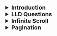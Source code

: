 <details >
 <summary style="font-size: large; font-weight: bold">Introduction</summary>

![lld1.png](images/lld1.png)
![lld2.png](images/lld2.png)
![lld3.png](images/lld3.png)
![lld4.png](images/lld4.png)
![lld5.png](images/lld5.png)

Referred Video: https://www.youtube.com/watch?v=m9OSBJaQTlM

**Things to keep in mind while approaching LLD question:**

1. Don't bother yourself thinking best solution, first just try to solve the things in the simplest way, mostly think about a success scenario
2. Once you are done with that, talk and update code with the below points
   1. Solve any potential bug you see in code
   2. Add `try catch` block for error handling
   3. Input validation
   4. Empty check
   5. Accessibility
      1. Use `<form>` for keyboard accessibility, `<label>`, semantic HTML
   6. CSS


Go through the [Todo List](../../2-lld-Questions/todo-list) question to appreciate this well.
https://www.greatfrontend.com/questions/user-interface/todo-list/react/solution/improved

---
</details>




<details >
 <summary style="font-size: large; font-weight: bold">LLD Questions</summary>

Promise based questions :

1. Implement custom javascript promises
2. Implement custom Promise.all
3. Implement custom Promise.any
4. Implement custom Promise.race
5. Implement custom Promise.allSettled


"this" keyword based questions :

1. Implement custom call method
2. Implement custom apply method
3. Implement custom bind method


Async tasks based questions :

1. Implement 'N' async tasks in series
2. Implement 'N' async tasks in parallel
3. Implement 'N' async tasks in race
4. Implement custom setTimeout
5. Implement custom setInterval
6. Implement promisifying async callbacks


Object / Array manipulation based questions :

1. Deep Flatten I, II, III, IV
2. Implement custom Deep Equal
3. Implement custom Deep Clone
4. Implement custom Object assign
5. Implement custom Object is
6. Implement custom JSON stringify
7. Implement custom JSON parse


API Request based questions :

1. Implement auto-retry on failure
2. Implement throttling API calls by batching
3. Implement debouncing rate limiting
4. Implement throttling rate limiting
5. Implement memoize / caching identical APIs


Misc popular library questions :

1. Implement custom lodash get
2. Implement custom lodash set
3. Implement custom lodash omit
4. Implement custom lodash partial
5. Implement custom lodash chunk
6. Implement custom lodash once
7. Implement custom lodash memoize
8. Implement Virtual DOM I (serializing)
9. Implement Virtual DOM II (deserializing)
10. Implement cutsom "classnames" library
11. Implement cutsom "Immer" library


---
</details>




<details >
 <summary style="font-size: large; font-weight: bold">Infinite Scroll</summary>

1. Real time(Dynamic)
2. Addictive(Social Media)
3. Mobile Friendly
4. ❌ Bad for SEO
5. ❌ Searching is difficult

<details >
 <summary style="font-size: medium; font-weight: bold">Technique-1: Using Scroll Event</summary>

**Using _Throttling_ to make below code optimized**

```js
import { useEffect, useState } from "react";
import { MemeCard } from "./MemeCard";
import Shimmer from "./Shimmer";

const Body = () => {
  const [memes, setMemes] = useState([]);
  const [showShimmer, setShowShimmer] = useState(false);

  useEffect(() => {
    fetchMemes();

    window.addEventListener("scroll", handleScroll);

    return () => window.removeEventListener("scroll", handleScroll);
  }, []);

  const handleScroll = () => {
    //scrollY - how much I have scrolled
    // innerHeight - heigh of the window(visible setion)
    // document.body.scrollHeight - total height of the web page
    if (window.scrollY + window.innerHeight >= document.body.scrollHeight) {
      fetchMemes();
    }
  };

  const fetchMemes = async () => {
    setShowShimmer(true);
    const data = await fetch("https://meme-api.com/gimme/20");
    const json = await data.json();

    setShowShimmer(false);
    setMemes((memes) => [...memes, ...json.memes]);
  };

  return (
    <div className="flex flex-wrap">
      {memes.map((meme, i) => (
        <MemeCard key={i} data={meme} />
      ))}

      {showShimmer && <Shimmer />}
    </div>
  );
};
export default Body;
```

---
</details>




<details >
 <summary style="font-size: medium; font-weight: bold">Technique-2: Intersection Observer(Infinite Scroll & Lazy Loading)</summary>

### Usecase
1. Lazy loading
2. Infinite scroll


#### Basic intersection observer code

```javascript
const observer = new IntersectionObserver(
    entries => {
        entries.forEach(entry => {
            entry.target.classList.toggle('show', entry.isIntersecting);

            /** unobserve the element once it become visible **/
            if(entry.isIntersecting) observer.unobserve(entry.target);
        })
    },
    {
        threshold: 1
    }
)


const cards = document.querySelectorAll('.card');

cards.forEach(card => {
    observer.observe(card);
})
```


#### Code for Infinite scroll
```javascript
/**
 * This function replicate like calling api to load more items to list
 */
const loadNewCards = () => {
    for(let i = 0; i < 10; i++){
        const cardContainer = document.querySelector(".card-container");
        const card = document.createElement("div");
        card.classList.add("card");
        card.innerText = "New card";
        observer.observe(card);
        cardContainer.append(card);
    }
}


const lastCardObserver = new IntersectionObserver(
    entries => {
        const lastCard = entries[0];

        if(!lastCard.isIntersecting) return;

        /** You make the network call here for infinite scrolling **/
        loadNewCards();

        /*** Unobserve the last card once it become visible ***/
        lastCardObserver.unobserve(lastCard.target);

        /*** Observe the new last card ***/
        const newLastCard = document.querySelector(".card:last-child");
        lastCardObserver.observe(newLastCard);
    },
    {
        rootMargin: "100px" // During network request you want to load card before 100px of the last card
    }
)

lastCardObserver.observe(document.querySelector(".card:last-child"));
```

Referred Video: https://www.youtube.com/watch?v=2IbRtjez6ag


---
</details>


### Preserving feed scroll position

```html
 <script>
    document.addEventListener("DOMContentLoaded", function(event) {
    var scrollpos = localStorage.getItem('scrollpos');
    if (scrollpos) window.scrollTo(0, scrollpos);
});

    window.onbeforeunload = function(e) {
    localStorage.setItem('scrollpos', window.scrollY);
};
</script>
```

---
</details>

<details >
 <summary style="font-size: large; font-weight: bold">Pagination</summary>

1. Structural & Hierarchy is present
2. Finite Data
3. Back & forth movement is easy
4. Can have footer alike infinite scroll can't have a footer

![img_2.png](img_2.png)
Referred Article: https://betterprogramming.pub/understanding-the-offset-and-cursor-pagination-8ddc54d10d98

<details >
 <summary style="font-size: medium; font-weight: bold">Offset Pagination</summary>

The offset pagination leverages the OFFSET and LIMIT commands in SQL to paginate data.
![img.png](img.png)

API --- `/products?page=5&count=20`

- **offset** ➡️ page = 5
- **limit** ➡️ count = 20

[1,2,.....,1000] : 1000 entries
<br>
So above request will give `81-100 entries`

#### Pros
- It allows the clients to view the total number of pages.
- It allows clients to jump to a specific page by passing the page number.

#### Cons
- **Result inconsistency:**
  - If an item in a previous page is deleted, data will shift forward, causing some results to be skipped.
  - If an item in a previous page is added, data will shift backwards, causing some results to be duplicated.
- **Offset inefficiency — Doesn’t scale well with large dataset**
  - The database looks up for (offset + limit) number of records before discarding the unwanted ones and returning the remaining.
  - Hence, the query time increases drastically as the offset increases.
  - **_Time Complexity is `O(n)`_**
  - It's like iterating through `Linked List` and getting the data



---
</details>


<details >
 <summary style="font-size: medium; font-weight: bold">Cursor Pagination</summary>

- The cursor pagination utilizes a pointer that refers to a specific database record.
Proposed by Facebook
- If the cursor is not given, the server fetches from the first record.
![img_1.png](img_1.png)

- the `limit` is equal to the given `page size plus one`.
- If the number of records returned is less than the LIMIT, it implies that we are on the last page.
- The extra record is not returned to the client. The ID of the extra record is passed back to the client as the next_cursor.

#### Pros
- **Stable pagination window**
  - Since we are fetching from a stable reference point, the addition or deletion of record will not affect the pagination window.
- **Scale well with large datasets**
  - The cursor is unique and indexed.
  - The database jumps directly to the record without iterating through the unwanted data. Hence, making it more efficient.

#### Cons
- The cursor pagination doesn’t allow clients to jump to a specific page.
- The cursor must come from a unique and sequential column (E.g. timestamp). Otherwise, some data will be skipped.
- Limited sort features. If the requirement is to sort based on a non-unique column (E.g. first name), it will be challenging to implement using cursor pagination. Concatenating multiple columns to get a unique key leads to slower time complexity.
- **_Time Complexity is `O(1)`_**
- It's like using `Map` to get the data using key


<details >
 <summary style="font-size: small; font-weight: bold">Encoded Cursor</summary>

- The encoded cursor suggests returning an encoded base64 string regardless of the underlying pagination solution.
- When using offset pagination, we encode the `page_number` and `total_page` into a base64 string and return it as a cursor to the clients.
```json
"response": {
    // "page=3|offset=20|total_pages=30"
    next_cursor: "dcjadfaXMDdQTQ"
}
```
- Similarly, we can encode the cursor in the cursor pagination into a base64 string before returning it to the clients.
```json
response: {
    // "next_cursor:1234"
    next_cursor: "dcjadfaXMDdQTQ"
}
```
- The client can always pass a cursor and a page_size without knowing the underlying implementation.
```json
request: {
    cursor: "dcjadfaXMDdQTQ",
    page_size: 10
}
```

This allows the server to implement different underlying pagination solutions while providing a consistent interface to the API consumers.

---
</details>


---
</details>


---
</details>
